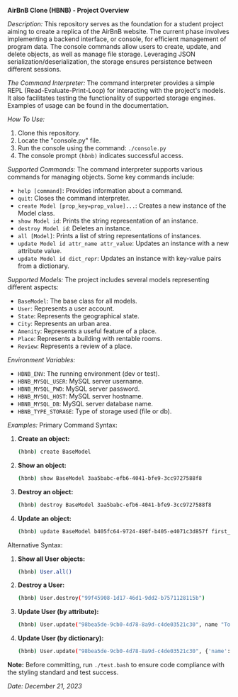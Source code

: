 **AirBnB Clone (HBNB) - Project Overview**

*Description:*
This repository serves as the foundation for a student project aiming to create a replica of the AirBnB website. The current phase involves implementing a backend interface, or console, for efficient management of program data. The console commands allow users to create, update, and delete objects, as well as manage file storage. Leveraging JSON serialization/deserialization, the storage ensures persistence between different sessions.

*The Command Interpreter:*
The command interpreter provides a simple REPL (Read-Evaluate-Print-Loop) for interacting with the project's models. It also facilitates testing the functionality of supported storage engines. Examples of usage can be found in the documentation.

*How To Use:*
1. Clone this repository.
2. Locate the "console.py" file.
3. Run the console using the command: `./console.py`
4. The console prompt `(hbnb)` indicates successful access.

*Supported Commands:*
The command interpreter supports various commands for managing objects. Some key commands include:
- `help [command]`: Provides information about a command.
- `quit`: Closes the command interpreter.
- `create Model [prop_key=prop_value]...`: Creates a new instance of the Model class.
- `show Model id`: Prints the string representation of an instance.
- `destroy Model id`: Deletes an instance.
- `all [Model]`: Prints a list of string representations of instances.
- `update Model id attr_name attr_value`: Updates an instance with a new attribute value.
- `update Model id dict_repr`: Updates an instance with key-value pairs from a dictionary.

*Supported Models:*
The project includes several models representing different aspects:
- `BaseModel`: The base class for all models.
- `User`: Represents a user account.
- `State`: Represents the geographical state.
- `City`: Represents an urban area.
- `Amenity`: Represents a useful feature of a place.
- `Place`: Represents a building with rentable rooms.
- `Review`: Represents a review of a place.

*Environment Variables:*
- `HBNB_ENV`: The running environment (dev or test).
- `HBNB_MYSQL_USER`: MySQL server username.
- `HBNB_MYSQL_PWD`: MySQL server password.
- `HBNB_MYSQL_HOST`: MySQL server hostname.
- `HBNB_MYSQL_DB`: MySQL server database name.
- `HBNB_TYPE_STORAGE`: Type of storage used (file or db).

*Examples:*
Primary Command Syntax:
1. **Create an object:**
   ```bash
   (hbnb) create BaseModel
   ```

2. **Show an object:**
   ```bash
   (hbnb) show BaseModel 3aa5babc-efb6-4041-bfe9-3cc9727588f8
   ```

3. **Destroy an object:**
   ```bash
   (hbnb) destroy BaseModel 3aa5babc-efb6-4041-bfe9-3cc9727588f8
   ```

4. **Update an object:**
   ```bash
   (hbnb) update BaseModel b405fc64-9724-498f-b405-e4071c3d857f first_name "person"
   ```

Alternative Syntax:
1. **Show all User objects:**
   ```bash
   (hbnb) User.all()
   ```

2. **Destroy a User:**
   ```bash
   (hbnb) User.destroy("99f45908-1d17-46d1-9dd2-b7571128115b")
   ```

3. **Update User (by attribute):**
   ```bash
   (hbnb) User.update("98bea5de-9cb0-4d78-8a9d-c4de03521c30", name "Todd the Toad")
   ```

4. **Update User (by dictionary):**
   ```bash
   (hbnb) User.update("98bea5de-9cb0-4d78-8a9d-c4de03521c30", {'name': 'Fred the Frog', 'age': 9})
   ```

**Note:** Before committing, run `./test.bash` to ensure code compliance with the styling standard and test success. 

*Date: December 21, 2023*

